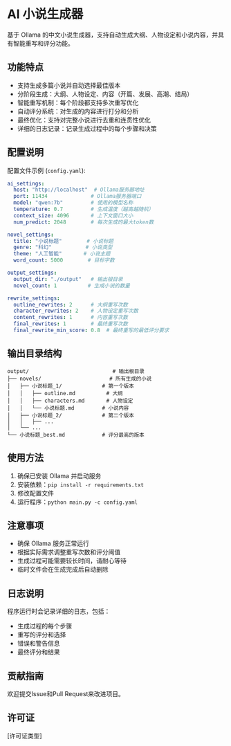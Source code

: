 # AI 小说生成器

基于 Ollama 的中文小说生成器，支持自动生成大纲、人物设定和小说内容，并具有智能重写和评分功能。

## 功能特点

- 支持生成多篇小说并自动选择最佳版本
- 分阶段生成：大纲、人物设定、内容（开篇、发展、高潮、结局）
- 智能重写机制：每个阶段都支持多次重写优化
- 自动评分系统：对生成的内容进行打分和分析
- 最终优化：支持对完整小说进行去重和连贯性优化
- 详细的日志记录：记录生成过程中的每个步骤和决策

## 配置说明

配置文件示例 (`config.yaml`):

```yaml
ai_settings:
  host: "http://localhost"  # Ollama服务器地址
  port: 11434              # Ollama服务器端口
  model: "qwen:7b"         # 使用的模型名称
  temperature: 0.7         # 生成温度（越高越随机）
  context_size: 4096       # 上下文窗口大小
  num_predict: 2048        # 每次生成的最大token数

novel_settings:
  title: "小说标题"        # 小说标题
  genre: "科幻"           # 小说类型
  theme: "人工智能"       # 小说主题
  word_count: 5000        # 目标字数

output_settings:
  output_dir: "./output"   # 输出根目录
  novel_count: 1          # 生成小说的数量

rewrite_settings:
  outline_rewrites: 2      # 大纲重写次数
  character_rewrites: 2    # 人物设定重写次数
  content_rewrites: 1      # 内容重写次数
  final_rewrites: 1        # 最终重写次数
  final_rewrite_min_score: 0.8  # 最终重写的最低评分要求
```

## 输出目录结构

```
output/                           # 输出根目录
├── novels/                      # 所有生成的小说
│   ├── 小说标题_1/             # 第一个版本
│   │   ├── outline.md          # 大纲
│   │   ├── characters.md       # 人物设定
│   │   └── 小说标题.md         # 小说内容
│   ├── 小说标题_2/             # 第二个版本
│   │   ├── ...
│   └── ...
└── 小说标题_best.md            # 评分最高的版本
```

## 使用方法

1. 确保已安装 Ollama 并启动服务
2. 安装依赖：`pip install -r requirements.txt`
3. 修改配置文件
4. 运行程序：`python main.py -c config.yaml`

## 注意事项

- 确保 Ollama 服务正常运行
- 根据实际需求调整重写次数和评分阈值
- 生成过程可能需要较长时间，请耐心等待
- 临时文件会在生成完成后自动删除

## 日志说明

程序运行时会记录详细的日志，包括：
- 生成过程的每个步骤
- 重写的评分和选择
- 错误和警告信息
- 最终评分和结果

## 贡献指南

欢迎提交Issue和Pull Request来改进项目。

## 许可证

[许可证类型] 